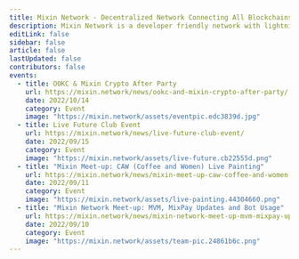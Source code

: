 ```yaml
---
title: Mixin Network - Decentralized Network Connecting All Blockchains
description: Mixin Network is a developer friendly network with lightning speed and zero transaction fee. Mixin Network is powered by decentralized nodes which stake XIN tokens and runs with many popular apps, includes swapping, exchange, minting, lending, micro-payment and other finacial services.
editLink: false
sidebar: false
article: false
lastUpdated: false
contributors: false
events:
  - title: OOKC & Mixin Crypto After Party
    url: https://mixin.network/news/ookc-and-mixin-crypto-after-party/
    date: 2022/10/14
    category: Event
    image: "https://mixin.network/assets/eventpic.edc3839d.jpg"
  - title: Live Future Club Event
    url: https://mixin.network/news/live-future-club-event/
    date: 2022/09/15
    category: Event
    image: "https://mixin.network/assets/live-future.cb22555d.png"
  - title: "Mixin Meet-up: CAW (Coffee and Women) Live Painting"
    url: https://mixin.network/news/mixin-meet-up-caw-coffee-and-women-live-painting/
    date: 2022/09/11
    category: Event
    image: "https://mixin.network/assets/live-painting.44304660.png"
  - title: "Mixin Network Meet-up: MVM, MixPay Updates and Bot Usage"
    url: https://mixin.network/news/mixin-network-meet-up-mvm-mixpay-updates-and-bot-usage/
    date: 2022/09/10
    category: Event
    image: "https://mixin.network/assets/team-pic.24861b6c.png"
---
```


<home-slogan />

<home-stat />

<home-features />

<home-hlight-entries />

<home-wallets />

<home-events />

<!-- <comm-subscribe :text="['Excited?', 'Subscribe our newsletter.']" /> -->
